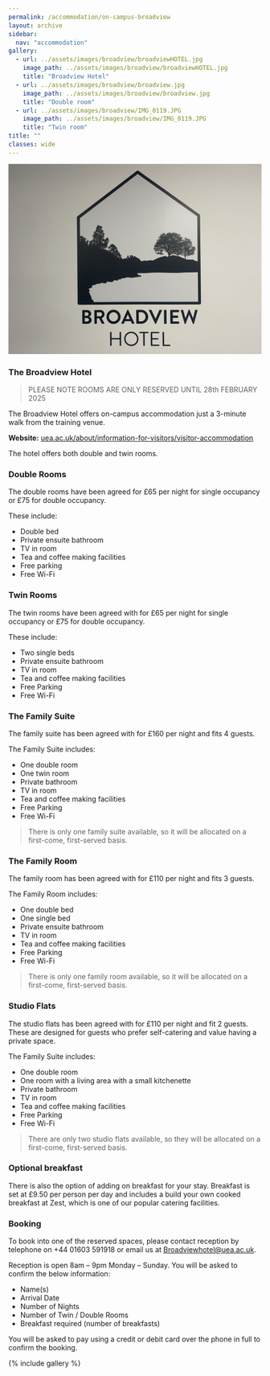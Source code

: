 ```yaml
---
permalink: /accommodation/on-campus-broadview
layout: archive
sidebar:
  nav: "accommodation"
gallery:
  - url: ../assets/images/broadview/broadviewHOTEL.jpg
    image_path: ../assets/images/broadview/broadviewHOTEL.jpg
    title: "Broadview Hotel"
  - url: ../assets/images/broadview/broadview.jpg
    image_path: ../assets/images/broadview/broadview.jpg
    title: "Double room"
  - url: ../assets/images/broadview/IMG_0119.JPG
    image_path: ../assets/images/broadview/IMG_0119.JPG
    title: "Twin room"
title: ""
classes: wide
---
```

![Broadview Hotel](../assets/images/broadview/broad1.jpg "Broadview Hotel")

### The Broadview Hotel

> PLEASE NOTE ROOMS ARE ONLY RESERVED UNTIL 28th FEBRUARY 2025

The Broadview Hotel offers on-campus accommodation just a 3-minute walk from the training venue.

**Website:** [uea.ac.uk/about/information-for-visitors/visitor-accommodation](https://www.uea.ac.uk/about/information-for-visitors/visitor-accommodation)

The hotel offers both double and twin rooms.

### Double Rooms
The double rooms have been agreed for £65 per night for single occupancy or £75 for double occupancy. 

These include:
- Double bed
- Private ensuite bathroom
- TV in room
- Tea and coffee making facilities
- Free parking
- Free Wi-Fi
 
### Twin Rooms
The twin rooms have been agreed with for £65 per night for single occupancy or £75 for double occupancy. 

These include:
- Two single beds
- Private ensuite bathroom
- TV in room
- Tea and coffee making facilities
- Free Parking
- Free Wi-Fi

### The Family Suite 
The family suite has been agreed with for £160 per night and fits 4 guests.  

The Family Suite includes:
- One double room
- One twin room
- Private bathroom
- TV in room
- Tea and coffee making facilities
- Free Parking
- Free Wi-Fi

> There is only one family suite available, so it will be allocated on a first-come, first-served basis.

### The Family Room
The family room has been agreed with for £110 per night and fits 3 guests.  

The Family Room includes:
- One double bed
- One single bed
- Private ensuite bathroom
- TV in room
- Tea and coffee making facilities
- Free Parking
- Free Wi-Fi

> There is only one family room available, so it will be allocated on a first-come, first-served basis.

### Studio Flats
The studio flats has been agreed with for £110 per night and fit 2 guests. These are designed for guests who prefer self-catering and value having a private space.

The Family Suite includes:
- One double room
- One room with a living area with a small kitchenette
- Private bathroom
- TV in room
- Tea and coffee making facilities
- Free Parking
- Free Wi-Fi

> There are only two studio flats available, so they will be allocated on a first-come, first-served basis.


### Optional breakfast
There is also the option of adding on breakfast for your stay. Breakfast is set at £9.50 per person per day and includes a build your own cooked breakfast at Zest, which is one of our popular catering facilities.

### Booking
To book into one of the reserved spaces, please contact reception by telephone on +44 01603 591918 or email us at [Broadviewhotel@uea.ac.uk](mailto:Broadviewhotel@uea.ac.uk). 

Reception is open 8am – 9pm Monday – Sunday. You will be asked to confirm the below information:

- Name(s)
- Arrival Date
- Number of Nights
- Number of Twin / Double Rooms
- Breakfast required (number of breakfasts)
 
 
You will be asked to pay using a credit or debit card over the phone in full to confirm the booking.


{% include gallery %}